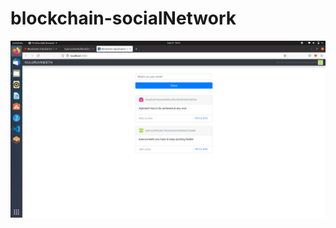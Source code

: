 # blockchain-socialNetwork

![endResult](https://github.com/kuluruvineeth/blockchain-socialNetwork/blob/master/screenshots/blockchain-social.png)
